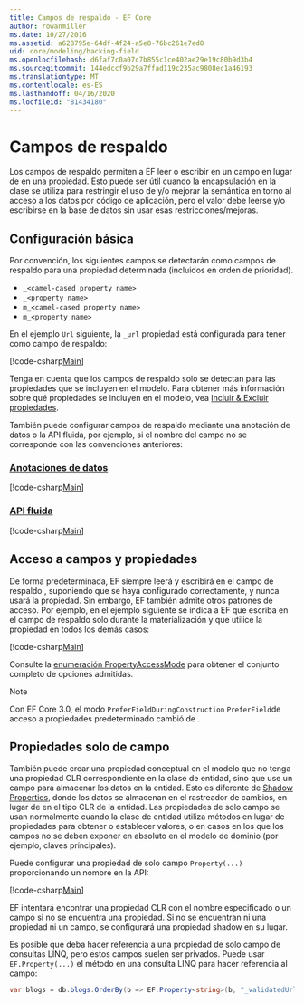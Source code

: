 ```yaml
---
title: Campos de respaldo - EF Core
author: rowanmiller
ms.date: 10/27/2016
ms.assetid: a628795e-64df-4f24-a5e8-76bc261e7ed8
uid: core/modeling/backing-field
ms.openlocfilehash: d6faf7c0a07c7b855c1ce402ae29e19c80b9d3b4
ms.sourcegitcommit: 144edccf9b29a7ffad119c235ac9808ec1a46193
ms.translationtype: MT
ms.contentlocale: es-ES
ms.lasthandoff: 04/16/2020
ms.locfileid: "81434180"
---
```

# <a name="backing-fields"></a>Campos de respaldo

Los campos de respaldo permiten a EF leer o escribir en un campo en lugar de en una propiedad. Esto puede ser útil cuando la encapsulación en la clase se utiliza para restringir el uso de y/o mejorar la semántica en torno al acceso a los datos por código de aplicación, pero el valor debe leerse y/o escribirse en la base de datos sin usar esas restricciones/mejoras.

## <a name="basic-configuration"></a>Configuración básica

Por convención, los siguientes campos se detectarán como campos de respaldo para una propiedad determinada (incluidos en orden de prioridad). 

* `_<camel-cased property name>`
* `_<property name>`
* `m_<camel-cased property name>`
* `m_<property name>`

En el ejemplo `Url` siguiente, la `_url` propiedad está configurada para tener como campo de respaldo:

[!code-csharp[Main](../../../samples/core/Modeling/Conventions/BackingField.cs#Sample)]

Tenga en cuenta que los campos de respaldo solo se detectan para las propiedades que se incluyen en el modelo. Para obtener más información sobre qué propiedades se incluyen en el modelo, vea [Incluir & Excluir propiedades](included-properties.md).

También puede configurar campos de respaldo mediante una anotación de datos o la API fluida, por ejemplo, si el nombre del campo no se corresponde con las convenciones anteriores:

### <a name="data-annotations"></a>[Anotaciones de datos](#tab/data-annotations)

[!code-csharp[Main](../../../samples/core/Modeling/DataAnnotations/BackingField.cs?name=BackingField&highlight=7)]

### <a name="fluent-api"></a>[API fluida](#tab/fluent-api)

[!code-csharp[Main](../../../samples/core/Modeling/FluentAPI/BackingField.cs?name=BackingField&highlight=5)]

## <a name="field-and-property-access"></a>Acceso a campos y propiedades

De forma predeterminada, EF siempre leerá y escribirá en el campo de respaldo , suponiendo que se haya configurado correctamente, y nunca usará la propiedad. Sin embargo, EF también admite otros patrones de acceso. Por ejemplo, en el ejemplo siguiente se indica a EF que escriba en el campo de respaldo solo durante la materialización y que utilice la propiedad en todos los demás casos:

[!code-csharp[Main](../../../samples/core/Modeling/FluentAPI/BackingFieldAccessMode.cs?name=BackingFieldAccessMode&highlight=6)]

Consulte la [enumeración PropertyAccessMode](https://docs.microsoft.com/dotnet/api/microsoft.entityframeworkcore.propertyaccessmode) para obtener el conjunto completo de opciones admitidas.

> [!NOTE]
> Con EF Core 3.0, el modo `PreferFieldDuringConstruction` `PreferField`de acceso a propiedades predeterminado cambió de .

## <a name="field-only-properties"></a>Propiedades solo de campo

También puede crear una propiedad conceptual en el modelo que no tenga una propiedad CLR correspondiente en la clase de entidad, sino que use un campo para almacenar los datos en la entidad. Esto es diferente de [Shadow Properties](shadow-properties.md), donde los datos se almacenan en el rastreador de cambios, en lugar de en el tipo CLR de la entidad. Las propiedades de solo campo se usan normalmente cuando la clase de entidad utiliza métodos en lugar de propiedades para obtener o establecer valores, o en casos en los que los campos no se deben exponer en absoluto en el modelo de dominio (por ejemplo, claves principales).

Puede configurar una propiedad de solo campo `Property(...)` proporcionando un nombre en la API:

[!code-csharp[Main](../../../samples/core/Modeling/FluentAPI/BackingFieldNoProperty.cs#Sample)]

EF intentará encontrar una propiedad CLR con el nombre especificado o un campo si no se encuentra una propiedad. Si no se encuentran ni una propiedad ni un campo, se configurará una propiedad shadow en su lugar.

Es posible que deba hacer referencia a una propiedad de solo campo de consultas LINQ, pero estos campos suelen ser privados. Puede usar `EF.Property(...)` el método en una consulta LINQ para hacer referencia al campo:

``` csharp
var blogs = db.blogs.OrderBy(b => EF.Property<string>(b, "_validatedUrl"));
```
